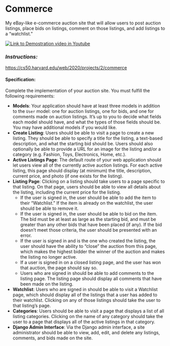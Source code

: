 # Commerce

 My eBay-like e-commerce auction site that will allow users to post auction listings, place bids on listings, comment on those listings, and add listings to a “watchlist.”
 
[![Link to Demostration video in Youtube](http://img.youtube.com/vi/bD7A_3305JE/0.jpg)](http://www.youtube.com/watch?v=bD7A_3305JE)

### _Instructions:_
https://cs50.harvard.edu/web/2020/projects/2/commerce


#### Specification:



Complete the implementation of your auction site. You must fulfill the following requirements:

-   **Models**: Your application should have at least three models in addition to the  `User`  model: one for auction listings, one for bids, and one for comments made on auction listings. It’s up to you to decide what fields each model should have, and what the types of those fields should be. You may have additional models if you would like.
-   **Create Listing**: Users should be able to visit a page to create a new listing. They should be able to specify a title for the listing, a text-based description, and what the starting bid should be. Users should also optionally be able to provide a URL for an image for the listing and/or a category (e.g. Fashion, Toys, Electronics, Home, etc.).
-   **Active Listings Page**: The default route of your web application should let users view all of the currently active auction listings. For each active listing, this page should display (at minimum) the title, description, current price, and photo (if one exists for the listing).
-   **Listing Page**: Clicking on a listing should take users to a page specific to that listing. On that page, users should be able to view all details about the listing, including the current price for the listing.
    -   If the user is signed in, the user should be able to add the item to their “Watchlist.” If the item is already on the watchlist, the user should be able to remove it.
    -   If the user is signed in, the user should be able to bid on the item. The bid must be at least as large as the starting bid, and must be greater than any other bids that have been placed (if any). If the bid doesn’t meet those criteria, the user should be presented with an error.
    -   If the user is signed in and is the one who created the listing, the user should have the ability to “close” the auction from this page, which makes the highest bidder the winner of the auction and makes the listing no longer active.
    -   If a user is signed in on a closed listing page, and the user has won that auction, the page should say so.
    -   Users who are signed in should be able to add comments to the listing page. The listing page should display all comments that have been made on the listing.
-   **Watchlist**: Users who are signed in should be able to visit a Watchlist page, which should display all of the listings that a user has added to their watchlist. Clicking on any of those listings should take the user to that listing’s page.
-   **Categories**: Users should be able to visit a page that displays a list of all listing categories. Clicking on the name of any category should take the user to a page that displays all of the active listings in that category.
-   **Django Admin Interface**: Via the Django admin interface, a site administrator should be able to view, add, edit, and delete any listings, comments, and bids made on the site.